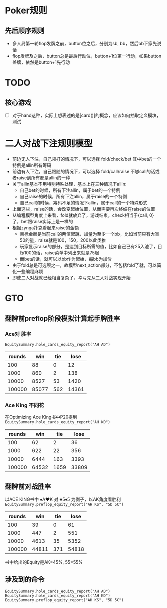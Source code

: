 # Poker规则

## 先后顺序规则

- 多人局第一轮flop发牌之前，button位之后，分别为sb, bb，然后bb下家先说话
- flop发牌及之后，button总是最后行动位，button+1位第一行动，如果button盖牌，依然是button+1先行动

# TODO

## 核心游戏

- [ ] 对于hand这种，实际上想表述的是[card()]的概念，应该如何抽取定义模块，测试

# 二人对战下注规则模型

- 前边无人下注，自己领打的情况下，可以选择 fold/check/bet 其中bet的一个特例是allin所有筹码
- 前边有人下注，自己跟随的情况下，可以选择 fold/call/raise 不够call的话或者raise到所有都是allin的一种
- 关于allin基本不用特别特殊处理，基本上在三种情况下allin:
  - 自己bet的时候，所有下注allin，属于bet的一个特例
  - 自己raise的时候，所有下注allin，属于raise的一个特例
  - 自己call的时候，筹码不足的情况下allin，属于call的一个特殊形式
- 上面这些，raise的话，会改变起始位置，从而需要再次终结在raise的位置
- 从编程模型角度上来看，fold就放弃了，游戏结束，check相当于{call, 0}了，bet跟raise实际上是一样的
- 根据zynga扑克看起来raise的金额
  - 目标金额是当前call的两倍起跳，加量为至少一个bb，比如当前只有大盲50的量，raise就是100，150，200以此类推
  - 玩家显示raise的部分，是达到目标所需的值，比如自己已有25入池了，目标100的话，raise菜单中列出来就是75起
  - 而bet的话，就可以以bb作为起始，每bb为加价
- 由于fold总是可选项之一，故模型next_action部分，不包括fold了就，可以简化一些编程麻烦
- 即使二人对战就已经相当复杂了，幸亏先从二人对战实现开始

# GTO

## 翻牌前preflop阶段模拟计算起手牌胜率

### Ace对 胜率
`EquitySummary.hole_cards_equity_report("AH AD")`

| rounds |   win | tie |  lose |
|--------|-------|-----|-------|
|    100 |    88 |   0 |    12 |
|   1000 |   860 |   2 |   138 |
|  10000 |  8527 |  53 |  1420 |
| 100000 | 85077 | 562 | 14361 |

### Ace King 不同花
在Optimizing Ace King书中P20提到
`EquitySummary.hole_cards_equity_report("AH KD")`

| rounds |   win | tie |  lose |
|--------|-------|-----|-------|
|    100 |    62 |   2 |    36 |
|   1000 |   622 |  22 |   356 |
|  10000 |  6444 | 163 |  3393 |
| 100000 | 64532 |1659 | 33809 |

## 翻牌前对战胜率
以ACE KING书中 ♠️A♥️K 对 ♣️5♦️5 为例子，以AK角度看胜利
`EquitySummary.preflop_equity_report("AH KS", "5D 5C")`

| rounds |   win | tie |  lose |
|--------|-------|-----|-------|
|    100 |    39 |   0 |    61 |
|   1000 |   447 |   2 |   551 |
|  10000 |  4613 |  35 |  5352 |
| 100000 | 44811 | 371 | 54818 |

书中给出的Equity是AK=45%, 55=55%

## 涉及到的命令
```
EquitySummary.hole_cards_equity_report("AH AD")
EquitySummary.hole_cards_equity_report("AH KD")
EquitySummary.preflop_equity_report("AH KS", "5D 5C")
```
